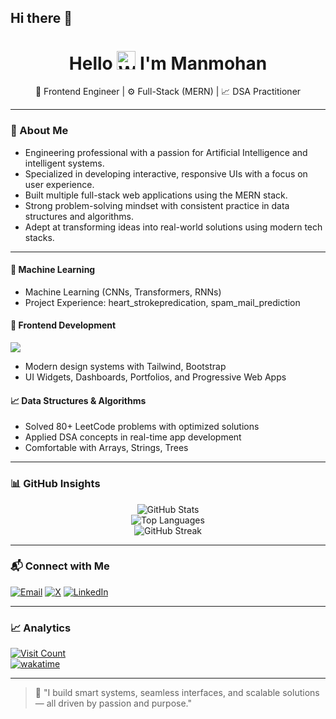 ## Hi there 👋
<h1 align="center">Hello 
  <img src="https://raw.githubusercontent.com/Tarikul-Islam-Anik/Animated-Fluent-Emojis/master/Emojis/Hand%20gestures/Waving%20Hand.png" alt="Wave hand" width="30px" />
  I'm Manmohan
</h1>

<p align="center">
   🎨 Frontend Engineer | ⚙ Full-Stack (MERN) | 📈 DSA Practitioner
</p>

---

### 🧠 About Me

- Engineering professional with a passion for Artificial Intelligence and intelligent systems.
- Specialized in developing interactive, responsive UIs with a focus on user experience.
- Built multiple full-stack web applications using the MERN stack.
- Strong problem-solving mindset with consistent practice in data structures and algorithms.
- Adept at transforming ideas into real-world solutions using modern tech stacks.

---

#### 🔬 Machine Learning
- Machine Learning (CNNs, Transformers, RNNs)  
- Project Experience: heart_strokepredication, spam_mail_prediction  
#### 🎨 Frontend Development
![](https://skillicons.dev/icons?i=html,css,js,node.js)
- Modern design systems with Tailwind, Bootstrap  
- UI Widgets, Dashboards, Portfolios, and Progressive Web Apps  



#### 📈 Data Structures & Algorithms
- Solved 80+ LeetCode problems with optimized solutions  
- Applied DSA concepts in real-time app development  
- Comfortable with Arrays, Strings, Trees

---

### 📊 GitHub Insights

<div align="center">
  <img src="https://github-readme-stats.vercel.app/api?username=Manmohangit123&show_icons=true&theme=highcontrast" alt="GitHub Stats" />
  <br>
  <img src="https://github-readme-stats.vercel.app/api/top-langs/?username=Manmohangit123&layout=compact&theme=highcontrast" alt="Top Languages" />
  <br>
  <img src="https://streak-stats.demolab.com?user=Manmohangit123&theme=highcontrast" alt="GitHub Streak" />
</div>

---

### 📬 Connect with Me

[![Email](https://img.shields.io/badge/Email-brown?style=for-the-badge&logo=gmail&logoColor=white)](mailto:kancherlamanmohan9@gmail.com)
[![X](https://img.shields.io/badge/X-000000?style=for-the-badge&logo=x&logoColor=white)](https://x.com/ManmohanKa33396)
[![LinkedIn](https://img.shields.io/badge/LinkedIn-%230077B5?style=for-the-badge&logo=linkedin&logoColor=white)](https://www.linkedin.com/in/manmohan-kancherla/)

---

### 📈 Analytics

[![Visit Count](https://visitcount.itsvg.in/api?id=Manmohangit123&label=Profile%20Views&color=2&icon=0&pretty=true)](https://visitcount.itsvg.in)  
[![wakatime](https://wakatime.com/badge/user/2a09004f-d595-42b7-85dd-817e5de97c27.svg)](https://wakatime.com/@2a09004f-d595-42b7-85dd-817e5de97c27)

---

> 🚀 "I build smart systems, seamless interfaces, and scalable solutions — all driven by passion and purpose."

<!--
**Manmohangit123/Manmohangit123** is a ✨ _special_ ✨ repository because its `README.md` (this file) appears on your GitHub profile.

Here are some ideas to get you started:

- 🔭 I’m currently working on ...
- 🌱 I’m currently learning ...
- 👯 I’m looking to collaborate on ...
- 🤔 I’m looking for help with ...
- 💬 Ask me about ...
- 📫 How to reach me: ...
- 😄 Pronouns: ...
- ⚡ Fun fact: ...
-->
